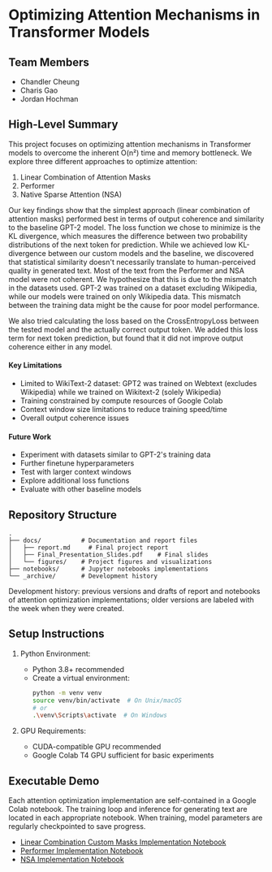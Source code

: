 # Optimizing Attention Mechanisms in Transformer Models

## Team Members

- Chandler Cheung
- Charis Gao
- Jordan Hochman

## High-Level Summary

This project focuses on optimizing attention mechanisms in Transformer models to overcome the inherent O(n²) time and memory bottleneck. We explore three different approaches to optimize attention:

1. Linear Combination of Attention Masks
2. Performer
3. Native Sparse Attention (NSA)

Our key findings show that the simplest approach (linear combination of attention masks) performed best in terms of output coherence and similarity to the baseline GPT-2 model. The loss function we chose to minimize is the KL divergence, which measures the difference between two probability distributions of the next token for prediction. While we achieved low KL-divergence between our custom models and the baseline, we discovered that statistical similarity doesn't necessarily translate to human-perceived quality in generated text. Most of the text from the Performer and NSA model were not coherent. We hypothesize that this is due to the mismatch in the datasets used. GPT-2 was trained on a dataset excluding Wikipedia, while our models were trained on only Wikipedia data. This mismatch between the training data might be the cause for poor model performance.

We also tried calculating the loss based on the CrossEntropyLoss between the tested model and the actually correct output token. We added this loss term for next token prediction, but found that it did not improve output coherence either in any model.

#### Key Limitations

- Limited to WikiText-2 dataset: GPT2 was trained on Webtext (excludes Wikipedia) while we trained on Wikitext-2 (solely Wikipedia)
- Training constrained by compute resources of Google Colab
- Context window size limitations to reduce training speed/time
- Overall output coherence issues

#### Future Work

- Experiment with datasets similar to GPT-2's training data
- Further finetune hyperparameters
- Test with larger context windows
- Explore additional loss functions
- Evaluate with other baseline models

## Repository Structure

```
.
├── docs/           # Documentation and report files
│   ├── report.md     # Final project report
│   ├── Final_Presentation_Slides.pdf    # Final slides
│   └── figures/    # Project figures and visualizations
├── notebooks/      # Jupyter notebooks implementations
└── _archive/       # Development history
```

Development history: previous versions and drafts of report and notebooks of attention optimization implementations; older versions are labeled with the week when they were created.

## Setup Instructions

1. Python Environment:

   - Python 3.8+ recommended
   - Create a virtual environment:
     ```bash
     python -m venv venv
     source venv/bin/activate  # On Unix/macOS
     # or
     .\venv\Scripts\activate  # On Windows
     ```

2. GPU Requirements:
   - CUDA-compatible GPU recommended
   - Google Colab T4 GPU sufficient for basic experiments

## Executable Demo

Each attention optimization implementation are self-contained in a Google Colab notebook. The training loop and inference for generating text are located in each appropriate notebook. When training, model parameters are regularly checkpointed to save progress.

- [Linear Combination Custom Masks Implementation Notebook](notebooks/Custom_masks_implementation.ipynb)
- [Performer Implementation Notebook](notebooks/Performer_implementation.ipynb)
- [NSA Implementation Notebook](notebooks/NSA_implementation.ipynb)
